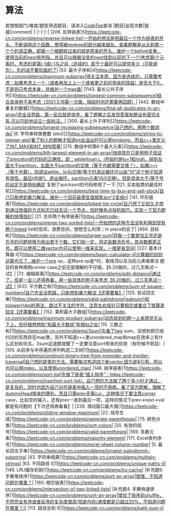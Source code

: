 # 算法
若想按部门/难度/题型筛选题目，请进入[CodeTop](https://codetop.cc)查询
|题目|出现次数|链接|comment|
|-|-|-|-|
|206. 反转链表|5|https://leetcode-cn.com/problems/reverse-linked-list|一开始的想法是把最后一个作为链表的开头，不断调用这个函数，使得被reverse的部分越来越长。查看题解是从头到尾一个个的调正确，即第一个被翻转过来的就是原来的开头，维护一个before变量，使得当前的next有所指，并且可以根据没变的next找到以前的下一个|考虑第i个元素时，考虑的是第i-1或i-1与之前（连续的）若干个最好可以提供多少（可能是负），负的话不要前面的了|
|53. 最大子序和|4|https://leetcode-cn.com/problems/maximum-subarray|得关注本质，因为是连续的，只需要考虑：如果考虑上一个（或者再加上上一个或者更之前的带来的效益）是否大于0，不是则只考虑本身，并维护一个max值|
|1143. 最长公共子序列|3|https://leetcode-cn.com/problems/longest-common-subsequence|结合具体例子来考虑（2021.5.16第一次做，隔段时间还需要再回顾）|
|442. 数组中重复的数据|2|https://leetcode-cn.com/problems/find-all-duplicates-in-an-array|完全没思路，第一反应就是排序，看了题解之后发现答案和题设有密切关系,可以巧妙地设立一些标注。|
|300. 最长上升子序列|2|https://leetcode-cn.com/problems/longest-increasing-subsequence|自己想的，用两个数组dp|
|8. 字符串转换整数 (atoi)|2|https://leetcode-cn.com/problems/string-to-integer-atoi|看了别人的题解才知道int会溢出时可以用longlong，而且c++里定义了INT_MAX和INT_MIN常量|
|215. 数组中的第K个最大元素|2|https://leetcode-cn.com/problems/kth-largest-element-in-an-array|快排现在只是用例子验证了princeton的代码的正确性，即：while(true),i、j开始时是lo+1和high，碰到左面大于partition，右面大于partition的交换（等于也都需要交换？），如果i>=j（等于也算），则退出while，lo与j交换(等于时退出循环可以由“10”这个例子知道有效性，最后ij均是1，退出循环，partition元素1与0交换)，但是具体大于/等于号的设定不是特别确定  复制了quicksort的代码修改了一下
|121. 买卖股票的最佳时机|2|https://leetcode-cn.com/problems/best-time-to-buy-and-sell-stock|自己只能想到暴力解法，维护一个目前最便宜值就能从n^2变成n|
|141. 环形链表|1|https://leetcode-cn.com/problems/linked-list-cycle|自己想了比较久才想到通过改值的方式标志已经去过一个节点，但好像有点投机取巧，实现一下官方题解的快慢指针|
|21. 合并两个有序链表|1|https://leetcode-cn.com/problems/merge-two-sorted-lists|一开始想的这种方法没有利用到现有两个linked list的空间，浪费空间，想想怎么利用；in place的会了|
|494. 目标和|1|https://leetcode-cn.com/problems/target-sum|将每一个数是加正号还是负号的问题转换为挑出若干个数，它们和一定，将这些数添负号，其余数都是正号。既可以使用二维vector也可以使用一维来实现，一维更省空间|
|227. 基本计算器 II|1|https://leetcode-cn.com/problems/basic-calculator-ii|计算器的四则运算也忘了...维护一个pre op，这样pre op是*时，取栈顶以及当前元素做乘法  题目的各种用例corner case之前还是理解的不仔细，【6.20做的，过几天再试一试】|
|72. 编辑距离|1|https://leetcode-cn.com/problems/edit-distance|通过了，但是一会儿还得再看，用一些具体的例子来考虑【6.20做的，过几天再试一试】|
|633. 平方数之和|1|https://leetcode-cn.com/problems/sum-of-square-numbers|自己完全没思路，只能想到暴力解法【还需要看】|
|125. 验证回文串|1|https://leetcode-cn.com/problems/valid-palindrome|isalnum()和tolower()Api的用法，跳过不关注的字符，注意左右指针只要相交或重合了就算是回文【还需要看】|
|152. 乘积最大子数组|1|https://leetcode-cn.com/problems/maximum-product-subarray|动态规划的题一上来感觉无从下上，但仔细想想和“和最大子数组”有相似之处|
|15. 三数之和|1|https://leetcode-cn.com/problems/3sum|先看了two sum，没想到把已经扫过的东西存在map里，另外不知道c++里unordered_map和map在效率上有什么区别和优劣。3sum这道题提醒了一定要注意sort带来的优势（有时候不明显）|
|105. 从前序与中序遍历序列构造二叉树|1|https://leetcode-cn.com/problems/construct-binary-tree-from-preorder-and-inorder-traversal|自己想的是笨的方法，需要每次构造四个新vector.因为是&引用，所以也可以用index，以及使用unordered_map|
|148. 排序链表|1|https://leetcode-cn.com/problems/sort-list|先做了链表“插入排序”：https://leetcode-cn.com/problems/insertion-sort-list/，自己想的方法做了两个多小时才通过，是复杂的，同时也因为自己对在链表中插入一项的不熟练。看了官方题解，理解了dummyHead带来的便利，而且只需prev无需cur，这种情况下要注意corner case，比如空的输入，还有prev一直到最后一项，这样的情况下prev->next->val都是有问题的【下次还得再看看】|
|239. 滑动窗口最大值|1|https://leetcode-cn.com/problems/sliding-window-maximum|
|22. 括号生成|1|https://leetcode-cn.com/problems/generate-parentheses|
|75. 颜色分类|1|https://leetcode-cn.com/problems/sort-colors|
|20. 有效的括号|1|https://leetcode-cn.com/problems/valid-parentheses|
|169. 多数元素|1|https://leetcode-cn.com/problems/majority-element|
|171. Excel表列序号|1|https://leetcode-cn.com/problems/excel-sheet-column-number|
|5. 最长回文子串|1|https://leetcode-cn.com/problems/longest-palindromic-substring|
|43. 字符串相乘|1|https://leetcode-cn.com/problems/multiply-strings|
|63. 不同路径 II|1|https://leetcode-cn.com/problems/unique-paths-ii|
|146. LRU缓存机制|1|https://leetcode-cn.com/problems/lru-cache|
|补充题6. 手撕堆排序|1|https://leetcode-cn.com/problems/sort-an-array|很慢，不知道问题在哪里？|
|160. 相交链表|1|https://leetcode-cn.com/problems/intersection-of-two-linked-lists|
|补充题4. 手撕快速排序|1|https://leetcode-cn.com/problems/sort-an-array|增加了排序前shuffle，不然完全有序或者反序的复杂度很高[但是内存/速度都是只超过20%，不知道问题在哪里？]|
|113. 路径总和 II|1|https://leetcode-cn.com/problems/path-sum-ii|
